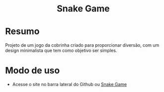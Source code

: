 <h1 align="center">Snake Game<h1>

<div align="center"></div>


###

# Resumo

Projeto de um jogo da cobrinha criado para proporcionar diversão, com um design minimalista que tem como objetivo ser simples.
<br>

# Modo de uso

- Acesse o site no barra lateral do Github ou [Snake Game](https://dimitri-matheus.github.io/Snake/)
<br>
